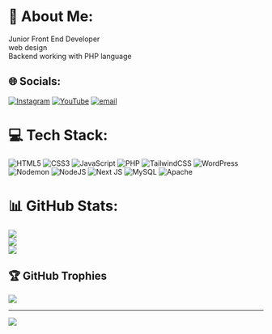 # 💫 About Me:
Junior Front End Developer<br>web design<br>Backend working with PHP language


## 🌐 Socials:
[![Instagram](https://img.shields.io/badge/Instagram-%23E4405F.svg?logo=Instagram&logoColor=white)](https://instagram.com/abolfazl_dalili2023) [![YouTube](https://img.shields.io/badge/YouTube-%23FF0000.svg?logo=YouTube&logoColor=white)](https://youtube.com/@@abolfazl_webdesign) [![email](https://img.shields.io/badge/Email-D14836?logo=gmail&logoColor=white)](mailto:dlylya74@gmail.com) 

# 💻 Tech Stack:
![HTML5](https://img.shields.io/badge/html5-%23E34F26.svg?style=for-the-badge&logo=html5&logoColor=white) ![CSS3](https://img.shields.io/badge/css3-%231572B6.svg?style=for-the-badge&logo=css3&logoColor=white) ![JavaScript](https://img.shields.io/badge/javascript-%23323330.svg?style=for-the-badge&logo=javascript&logoColor=%23F7DF1E) ![PHP](https://img.shields.io/badge/php-%23777BB4.svg?style=for-the-badge&logo=php&logoColor=white) ![TailwindCSS](https://img.shields.io/badge/tailwindcss-%2338B2AC.svg?style=for-the-badge&logo=tailwind-css&logoColor=white) ![WordPress](https://img.shields.io/badge/WordPress-%23117AC9.svg?style=for-the-badge&logo=WordPress&logoColor=white) ![Nodemon](https://img.shields.io/badge/NODEMON-%23323330.svg?style=for-the-badge&logo=nodemon&logoColor=%BBDEAD) ![NodeJS](https://img.shields.io/badge/node.js-6DA55F?style=for-the-badge&logo=node.js&logoColor=white) ![Next JS](https://img.shields.io/badge/Next-black?style=for-the-badge&logo=next.js&logoColor=white) ![MySQL](https://img.shields.io/badge/mysql-4479A1.svg?style=for-the-badge&logo=mysql&logoColor=white) ![Apache](https://img.shields.io/badge/apache-%23D42029.svg?style=for-the-badge&logo=apache&logoColor=white)
# 📊 GitHub Stats:
![](https://github-readme-stats.vercel.app/api?username=Abilfazldalili&theme=dark&hide_border=false&include_all_commits=true&count_private=true)<br/>
![](https://nirzak-streak-stats.vercel.app/?user=Abilfazldalili&theme=dark&hide_border=false)<br/>
![](https://github-readme-stats.vercel.app/api/top-langs/?username=Abilfazldalili&theme=dark&hide_border=false&include_all_commits=true&count_private=true&layout=compact)

## 🏆 GitHub Trophies
![](https://github-profile-trophy.vercel.app/?username=Abilfazldalili&theme=shadow_blue&no-frame=false&no-bg=false&margin-w=4)

---
[![](https://visitcount.itsvg.in/api?id=Abilfazldalili&icon=0&color=0)](https://visitcount.itsvg.in)

<!-- Proudly created with GPRM ( https://gprm.itsvg.in ) -->
